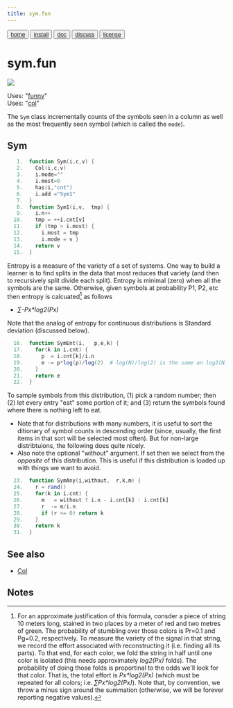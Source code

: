 ```yaml
---
title: sym.fun
---
```


<button class="button button1"><a href="/fun/index">home</a></button>   <button class="button button1"><a href="/fun/INSTALL">install</a></button>   <button class="button button2"><a href="/fun/ABOUT">doc</a></button>   <button class="button button1"><a href="http://github.com/timm/fun/issues">discuss</a></button>    <button class="button button2"><a href="/fun/license">license</a></button> <br>



# sym.fun
<img src="http://yuml.me/diagram/plain;dir:lr/class/[Col|n = 0; col; txt|Col1()]^-[Sym|mode|Sym1(); SymEnt();SymAny()],[Sym]-.-[note: 'SymAny' implements 'sampling'{bg:cornsilk}]">

Uses:  "[funny](funny)"<br>
Uses:  "[col](col)"<br>

The `Sym` class incrementally counts of the symbols seen in a column
as well as the most frequently seen symbol (which is called the  `mode`).


## Sym

```awk
   1.  function Sym(i,c,v) { 
   2.    Col(i,c,v)
   3.    i.mode=""
   4.    i.most=0
   5.    has(i,"cnt") 
   6.    i.add ="Sym1" 
   7.  }
   8.  function Sym1(i,v,  tmp) {
   9.    i.n++
  10.    tmp = ++i.cnt[v]
  11.    if (tmp > i.most) {
  12.      i.most = tmp
  13.      i.mode = v }
  14.    return v
  15.  }
```

Entropy is a measure of the variety of a set of systems.
One way to build a learner is to find splits in the data that most reduces
that variety (and then to recursively split divide each split).
Entropy is minimal (zero) when all the symbols  are the same. Otherwise,
given symbols at probability P1, P2, etc then entropy is calcuated[^ent] as follows 

- _&sum;-Px*log2(Px)_ 

Note that the analog  of entropy for continuous distributions is Standard deviation
(discussed below).

[^ent]: For an approximate justification of  this formula,  consder a piece of string 10 meters long, stained in two places by a  meter of red and two metres of green. The probability of stumbling over those colors is Pr=0.1 and Pg=0.2, respectively. To measure the variety of the signal in that string, we record the effort associated with reconstructing it (i.e. finding all its parts).  To that end, for each color, we fold the string in half until one color is isolated (this needs approximately _log2(Px)_ folds). The  probability of doing those folds is  proportinal to the odds we'll look for that color. That is,  the total effort is _Px*log2(Px)_ (which must be repeated for all colors; i.e. _&sum;Px*log2(Px)_). Note that, by convention, we throw a minus sign around the summation (otherwise, we will be forever reporting negative values).

```awk
  16.  function SymEnt(i,   p,e,k) {
  17.    for(k in i.cnt) {
  18.      p  = i.cnt[k]/i.n
  19.      e -= p*log(p)/log(2)  # log(N)/log(2) is the same an log2(N)
  20.    }
  21.    return e
  22.  }
```

To sample symbols from this distribution, (1) pick a random number;
then (2) let every entry "eat" some portion of it; and (3) return
the symbols found where there is nothing left to eat. 

- Note that for distributions with many numbers, it is useful to
sort the ditionary of symbol counts in descending order (since, usually, the first items in that sort will be selected most often).
But for non-large distribtuions, the following does quite nicely.
- Also note the optional "without" argument. If set then we select
from the _opposite_ of this distribution. This is useful if this
distribution is loaded up with things we want to avoid.

```awk
  23.  function SymAny(i,without,  r,k,m) {
  24.    r = rand()
  25.    for(k in i.cnt) {
  26.      m   = without ? i.n - i.cnt[k] : i.cnt[k]
  27.      r  -= m/i.n
  28.      if (r <= 0) return k
  29.    }
  30.    return k
  31.  }
```

## See also

- [Col](col)


## Notes
